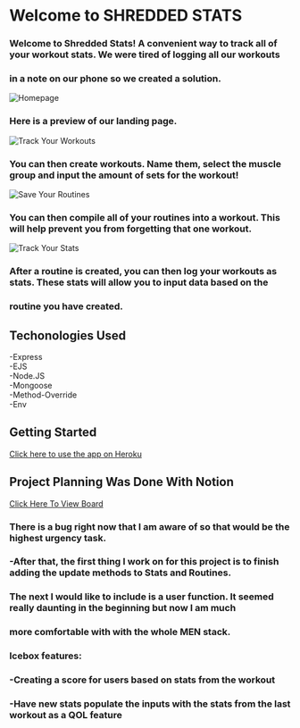 # Welcome to SHREDDED STATS 

### Welcome to Shredded Stats! A convenient way to track all of your workout stats. We were tired of logging all our workouts  
### in a note on our phone so we created a solution. 

![Homepage](https://i.imgur.com/oIV022D.png)

### Here is a preview of our landing page. 

![Track Your Workouts](https://i.imgur.com/eLXqGch.png)

### You can then create workouts. Name them, select the muscle group and input the amount of sets for the workout! 

![Save Your Routines](https://i.imgur.com/vW6VnRw.png)  

### You can then compile all of your routines into a workout. This will help prevent you from forgetting that one workout. 

![Track Your Stats](https://i.imgur.com/vW6VnRw.png)  

### After a routine is created, you can then log your workouts as stats. These stats will allow you to input data based on the  
### routine you have created. 

## Techonologies Used
-Express   
-EJS  
-Node.JS   
-Mongoose  
-Method-Override   
-Env     

## Getting Started 
[Click here to use the app on Heroku](https://shredded-stats.herokuapp.com/)  

## Project Planning Was Done With Notion 
[Click Here To View Board](https://i.imgur.com/OegiKYu.png)  

### There is a bug right now that I am aware of so that would be the highest urgency task. 

### -After that, the first thing I work on for this project is to finish adding the update methods to Stats and Routines. 

### The next I would like to include is a user function. It seemed really daunting in the beginning but now I am much  
### more comfortable with with the whole MEN stack. 

### Icebox features:  
### -Creating a score for users based on stats from the workout  
### -Have new stats populate the inputs with the stats from the last workout as a QOL feature